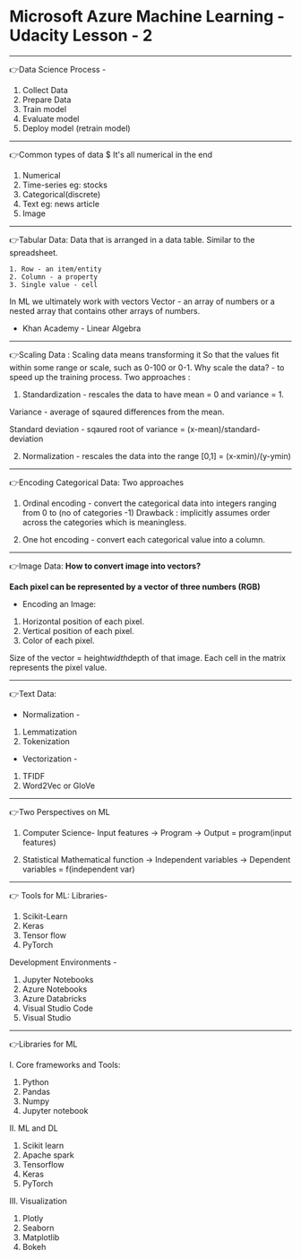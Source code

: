 # Microsoft Azure Machine Learning - Udacity Lesson - 2

---
👉Data Science Process -
1. Collect Data
2. Prepare Data
3. Train model
4. Evaluate model
5. Deploy model (retrain model)

---

👉Common types of data
$ It's all numerical in the end 
1. Numerical
2. Time-series eg: stocks
3. Categorical(discrete)
4. Text eg: news article 
5. Image

---

👉Tabular Data:
  Data that is arranged in a data table. Similar to the spreadsheet.
  
    1. Row - an item/entity
    2. Column - a property 
    3. Single value - cell

In ML we ultimately work with vectors 
Vector - an array of numbers or a nested array that contains other arrays of numbers.

- Khan Academy - Linear Algebra 

---

👉Scaling Data : 
Scaling data means transforming it So that the values fit within some range or scale, such as 0-100 or 0-1. 
Why scale the data? - to speed up the training process. 
Two approaches : 
1. Standardization - rescales the data to have mean = 0 and variance = 1. 

Variance - average of sqaured differences from the mean.

Standard deviation - sqaured root of variance = (x-mean)/standard-deviation 

2. Normalization - rescales the data into the range [0,1] = (x-xmin)/(y-ymin)

---

👉Encoding Categorical Data: 
Two approaches 

1. Ordinal encoding - convert the categorical data into integers ranging from 0 to (no of categories -1)
Drawback : implicitly assumes order across the categories which is meaningless. 

2. One hot encoding - convert each categorical value into a column. 

---

👉Image Data: 
**How to convert image into vectors?** 

**Each pixel can be represented by a vector of three numbers (RGB)**

- Encoding an Image: 
1. Horizontal position of each pixel.
2. Vertical position of each pixel.
3. Color of each pixel. 

Size of the vector = height*width*depth of that image. 
Each cell in the matrix represents the pixel value. 

---

👉Text Data:
- Normalization -
1. Lemmatization 
2. Tokenization 

- Vectorization - 
1. TFIDF
2. Word2Vec or GloVe

---

👉Two Perspectives on ML

1. Computer Science-
Input features -> Program -> Output = program(input features)

2. Statistical 
Mathematical function ->  Independent variables -> Dependent variables = f(independent var)

---

👉 Tools for ML:
Libraries- 
1. Scikit-Learn 
2. Keras 
3. Tensor flow
4. PyTorch 

Development Environments - 
1. Jupyter Notebooks
2. Azure Notebooks 
3. Azure Databricks 
4. Visual Studio Code
5. Visual Studio

---

👉Libraries for ML

I. Core frameworks and Tools:
1. Python
2. Pandas
3. Numpy
4. Jupyter notebook

II. ML and DL
1. Scikit learn
2. Apache spark
3. Tensorflow
4. Keras 
5. PyTorch

III. Visualization
1. Plotly
2. Seaborn
3. Matplotlib
4. Bokeh
